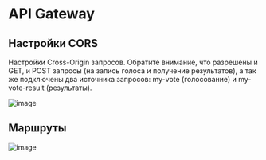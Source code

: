 # API Gateway

## Настройки CORS

Настройки Cross-Origin запросов. Обратите внимание, что разрешены и GET, и POST запросы (на запись голоса и получение результатов), а так же подключены два источника запросов: my-vote (голосование) и my-vote-result (результаты). 

![image](https://user-images.githubusercontent.com/1742301/106400513-1b512a80-641f-11eb-8a07-c05b55ca3857.png)

## Маршруты

![image](https://user-images.githubusercontent.com/1742301/106399262-dfff2d80-6417-11eb-9222-45eea37637e2.png)
